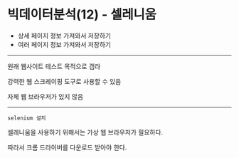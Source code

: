 # 빅데이터분석(12) - 셀레니움 



- 상세 페이지 정보 가져와서 저장하기
- 여러 페이지 정보 가져와서 저장하기

<hr>



원래 웹사이트 테스트 목적으로 갭라

강력한 웹 스크레이핑 도구로 사용할 수 있음

자체 웹 브라우저가 있지 않음



<hr>



`selenium 설치` 



셀레니움을 사용하기 위해서는 가상 웹 브라우저가 필요하다.

따라서 크롬 드라이버를 다운로드 받아야 한다.










